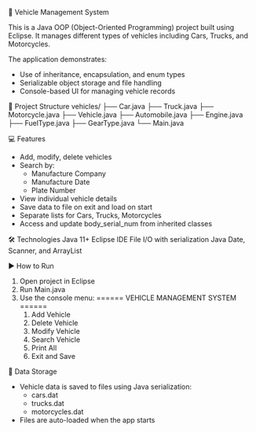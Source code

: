 🚗  Vehicle Management System

This is a Java OOP (Object-Oriented Programming) project built using Eclipse. It manages different types of vehicles including Cars, Trucks, and Motorcycles.

The application demonstrates:
  * Use of inheritance, encapsulation, and enum types
  * Serializable object storage and file handling
  * Console-based UI for managing vehicle records


📁 Project Structure
vehicles/
├── Car.java
├── Truck.java
├── Motorcycle.java
├── Vehicle.java
├── Automobile.java
├── Engine.java
├── FuelType.java
├── GearType.java
└── Main.java


💻 Features
  * Add, modify, delete vehicles
  * Search by:
    - Manufacture Company
    - Manufacture Date
    - Plate Number
  * View individual vehicle details
  * Save data to file on exit and load on start
  * Separate lists for Cars, Trucks, Motorcycles
  * Access and update body_serial_num from inherited classes


🛠 Technologies
  Java 11+
  Eclipse IDE
  File I/O with serialization
  Java Date, Scanner, and ArrayList


▶️ How to Run
  1. Open project in Eclipse
  2. Run Main.java
  3. Use the console menu:
   ====== VEHICLE MANAGEMENT SYSTEM ======
      1. Add Vehicle
      2. Delete Vehicle
      3. Modify Vehicle
      4. Search Vehicle
      5. Print All
      6. Exit and Save


📂 Data Storage
  * Vehicle data is saved to files using Java serialization:
    - cars.dat
    - trucks.dat
    - motorcycles.dat
  * Files are auto-loaded when the app starts

